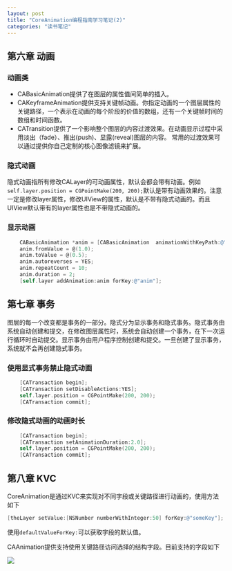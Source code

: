 ```yaml
---
layout: post
title: "CoreAnimation编程指南学习笔记(2)"
categories: "读书笔记"
---
```


## 第六章 动画

### 动画类

* CABasicAnimation提供了在图层的属性值间简单的插入。
* CAKeyframeAnimation提供支持关键帧动画。你指定动画的一个图层属性的关键路径，一个表示在动画的每个阶段的价值的数组，还有一个关键帧时间的数组和时间函数。
* CATransition提供了一个影响整个图层的内容过渡效果。在动画显示过程中采用淡出（fade）、推出(push)、显露(reveal)图层的内容。 常用的过渡效果可以通过提供你自己定制的核心图像滤镜来扩展。

### 隐式动画

隐式动画指所有修改CALayer的可动画属性，默认会都会带有动画。例如`self.layer.position = CGPointMake(200, 200);`默认是带有动画效果的。注意一定是修改layer属性，修改UIView的属性，默认是不带有隐式动画的。而且UIView默认带有的layer属性也是不带隐式动画的。

### 显示动画

```objectivec
	CABasicAnimation *anim = [CABasicAnimation 	animationWithKeyPath:@"opacity"];
    anim.fromValue = @(1.0);
    anim.toValue = @(0.5);
    anim.autoreverses = YES;
    anim.repeatCount = 10;
    anim.duration = 2;
    [self.layer addAnimation:anim forKey:@"anim"];
```

## 第七章 事务

图层的每一个改变都是事务的一部分。隐式分为显示事务和隐式事务。隐式事务由系统自动创建和提交，在修改图层属性时，系统会自动创建一个事务，在下一次运行循环时自动提交。显示事务由用户程序控制创建和提交。一旦创建了显示事务，系统就不会再创建隐式事务。

### 使用显式事务禁止隐式动画

```objectivec
	[CATransaction begin];
    [CATransaction setDisableActions:YES];
    self.layer.position = CGPointMake(200, 200);
    [CATransaction commit];
```

### 修改隐式动画的动画时长

```objectivec
	[CATransaction begin];
    [CATransaction setAnimationDuration:2.0];
    self.layer.position = CGPointMake(200, 200);
    [CATransaction commit];
```

## 第八章 KVC

CoreAnimation是通过KVC来实现对不同字段或关键路径进行动画的，使用方法如下

```objectivec
[theLayer setValue:[NSNumber numberWithInteger:50] forKey:@"someKey"];
```

使用`defaultValueForKey:`可以获取字段的默认值。

CAAnimation提供支持使用关键路径访问选择的结构字段。目前支持的字段如下

![](http://7xn88v.com1.z0.glb.clouddn.com/2015-12-13_10-42-53.jpg)
